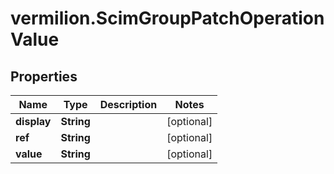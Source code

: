 # vermilion.ScimGroupPatchOperationValue

## Properties

Name | Type | Description | Notes
------------ | ------------- | ------------- | -------------
**display** | **String** |  | [optional] 
**ref** | **String** |  | [optional] 
**value** | **String** |  | [optional] 


